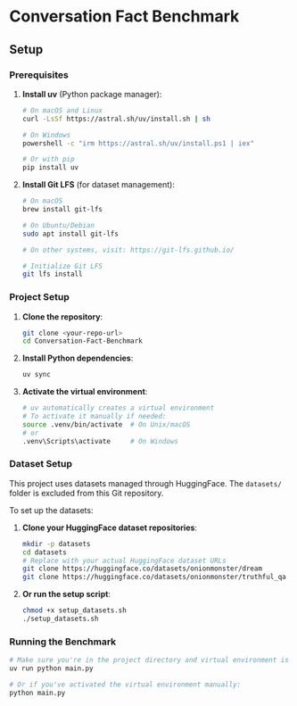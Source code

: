 # Conversation Fact Benchmark

## Setup

### Prerequisites

1. **Install uv** (Python package manager):

   ```bash
   # On macOS and Linux
   curl -LsSf https://astral.sh/uv/install.sh | sh

   # On Windows
   powershell -c "irm https://astral.sh/uv/install.ps1 | iex"

   # Or with pip
   pip install uv
   ```

2. **Install Git LFS** (for dataset management):

   ```bash
   # On macOS
   brew install git-lfs

   # On Ubuntu/Debian
   sudo apt install git-lfs

   # On other systems, visit: https://git-lfs.github.io/

   # Initialize Git LFS
   git lfs install
   ```

### Project Setup

1. **Clone the repository**:

   ```bash
   git clone <your-repo-url>
   cd Conversation-Fact-Benchmark
   ```

2. **Install Python dependencies**:

   ```bash
   uv sync
   ```

3. **Activate the virtual environment**:
   ```bash
   # uv automatically creates a virtual environment
   # To activate it manually if needed:
   source .venv/bin/activate  # On Unix/macOS
   # or
   .venv\Scripts\activate     # On Windows
   ```

### Dataset Setup

This project uses datasets managed through HuggingFace. The `datasets/` folder is excluded from this Git repository.

To set up the datasets:

1. **Clone your HuggingFace dataset repositories**:

   ```bash
   mkdir -p datasets
   cd datasets
   # Replace with your actual HuggingFace dataset URLs
   git clone https://huggingface.co/datasets/onionmonster/dream
   git clone https://huggingface.co/datasets/onionmonster/truthful_qa
   ```

2. **Or run the setup script**:
   ```bash
   chmod +x setup_datasets.sh
   ./setup_datasets.sh
   ```

### Running the Benchmark

```bash
# Make sure you're in the project directory and virtual environment is active
uv run python main.py

# Or if you've activated the virtual environment manually:
python main.py
```
